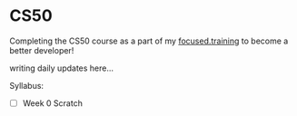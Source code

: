 # CS50

Completing the CS50 course as a part of my [focused.training](https://github.com/nihalsheikh/focused.training) to become a better developer!

writing daily updates here...

Syllabus:

- [ ] Week 0 Scratch
